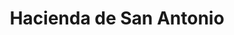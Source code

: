---
title: "Hacienda de San Antonio"
url: /valparaiso/hacienda-de-san-antonio/
shop: supermercado
---